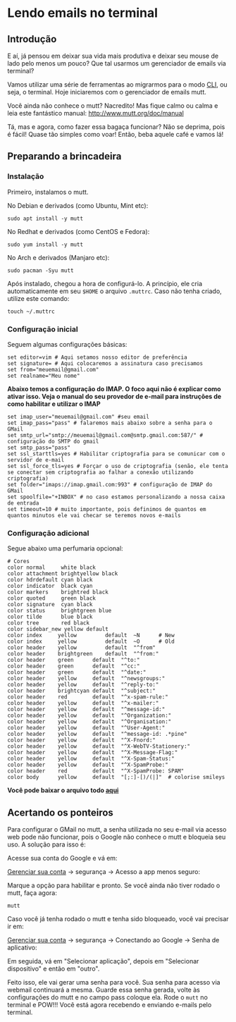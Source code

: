﻿# Lendo emails no terminal

## Introdução

E aí, já pensou em deixar sua vida mais produtiva e deixar seu mouse de lado pelo menos um pouco? Que tal usarmos um gerenciador de emails via terminal?

Vamos utilizar uma série de ferramentas ao migrarmos para o modo [CLI](https://pt.wikipedia.org/wiki/Interface_de_linha_de_comandos), ou seja, o terminal. Hoje iniciaremos com o gerenciador de emails mutt.

Você ainda não conhece o mutt? Nacredito! Mas fique calmo ou calma e leia este fantástico manual: http://www.mutt.org/doc/manual

Tá, mas e agora, como fazer essa bagaça funcionar? Não se deprima, pois é fácil! Quase tão simples como voar! Então, beba aquele café e vamos lá!

## Preparando a brincadeira

### Instalação

Primeiro, instalamos o mutt.

No Debian e derivados (como Ubuntu, Mint etc):

```
sudo apt install -y mutt
```

No Redhat e derivados (como CentOS e Fedora):

```
sudo yum install -y mutt
```

No Arch e derivados (Manjaro etc):

```
sudo pacman -Syu mutt
```

Após instalado, chegou a hora de configurá-lo. A princípio, ele cria automaticamente em seu `$HOME` o arquivo `.muttrc`. Caso não tenha criado, utilize este comando:

```
touch ~/.muttrc
```

### Configuração inicial

Seguem algumas configurações básicas:

```
set editor=vim # Aqui setamos nosso editor de preferência
set signature= # Aqui colocaremos a assinatura caso precisamos
set from="meuemail@gmail.com"
set realname="Meu nome"
```

**Abaixo temos a configuração do IMAP. O foco aqui não é explicar como ativar isso. Veja o manual do seu provedor de e-mail para instruções de como habilitar e utilizar o IMAP**

```
set imap_user="meuemail@gmail.com" #seu email
set imap_pass="pass" # falaremos mais abaixo sobre a senha para o GMail
set smtp_url="smtp://meuemail@gmail.com@smtp.gmail.com:587/" # configuração do SMTP do gmail
set smtp_pass="pass"
set ssl_starttls=yes # Habilitar criptografia para se comunicar com o servidor de e-mail
set ssl_force_tls=yes # Forçar o uso de criptografia (senão, ele tenta se conectar sem criptografia ao falhar a conexão utilizando criptografia)
set folder="imaps://imap.gmail.com:993" # configuração de IMAP do GMail
set spoolfile="+INBOX" # no caso estamos personalizando a nossa caixa de entrada
set timeout=10 # muito importante, pois definimos de quantos em quantos minutos ele vai checar se teremos novos e-mails
```

### Configuração adicional

Segue abaixo uma perfumaria opcional:

```
# Cores
color normal     white black
color attachment brightyellow black
color hdrdefault cyan black
color indicator  black cyan
color markers    brightred black
color quoted     green black
color signature  cyan black
color status     brightgreen blue
color tilde      blue black
color tree       red black
color sidebar_new yellow default
color index     yellow         default  ~N      # New
color index     yellow         default  ~O      # Old
color header    yellow         default  "^from"
color header    brightgreen    default  "^from:"
color header    green      default  "^to:"
color header    green      default  "^cc:"
color header    green      default  "^date:"
color header    yellow     default  "^newsgroups:"
color header    yellow     default  "^reply-to:"
color header    brightcyan default  "^subject:"
color header    red        default  "^x-spam-rule:"
color header    yellow     default  "^x-mailer:"
color header    yellow     default  "^message-id:"
color header    yellow     default  "^Organization:"
color header    yellow     default  "^Organisation:"
color header    yellow     default  "^User-Agent:"
color header    yellow     default  "^message-id: .*pine"
color header    yellow     default  "^X-Fnord:"
color header    yellow     default  "^X-WebTV-Stationery:"
color header    yellow     default  "^X-Message-Flag:"
color header    yellow     default  "^X-Spam-Status:"
color header    yellow     default  "^X-SpamProbe:"
color header    red        default  "^X-SpamProbe: SPAM"
color body      yellow     default  "[;:]-[)/(|]"  # colorise smileys
```

**Você pode baixar o arquivo todo [aqui](.muttrc)**

## Acertando os ponteiros

Para configurar o GMail no mutt, a senha utilizada no seu e-mail via acesso web pode não funcionar, pois o Google não conhece o mutt e bloqueia seu uso. A solução para isso é:

Acesse sua conta do Google e vá em:

[Gerenciar sua conta](https://myaccount.google.com) → segurança → Acesso a app menos seguro:

Marque a opção para habilitar e pronto. Se você ainda não tiver rodado o mutt, faça agora:

```
mutt
```
Caso você já tenha rodado o mutt e tenha sido bloqueado, você vai precisar ir em:

[Gerenciar sua conta](https://myaccount.google.com) → segurança → Conectando ao Google → Senha de aplicativo:

Em seguida, vá em "Selecionar aplicação", depois em "Selecionar dispositivo" e então em "outro". 

Feito isso, ele vai gerar uma senha para você. Sua senha para acesso via webmail continuará a mesma. Guarde essa senha gerada, volte às configurações do mutt e no campo pass coloque ela. Rode o `mutt` no terminal e POW!!! Você está agora recebendo e enviando e-mails pelo terminal.

